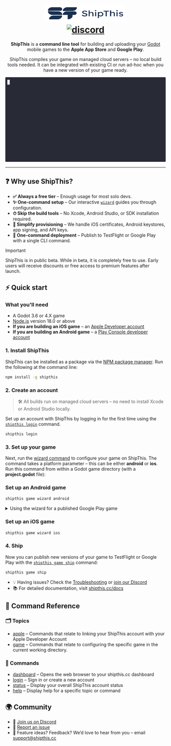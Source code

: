 <h1 align="center">
  <a href="https://shipthis.cc">
    <picture>
      <source height="56" width="260" srcset="docs/assets/logo_dark.svg" media="(prefers-color-scheme: dark)">
      <img height="56" width="260" alt="ShipThis Home" src="docs/assets/logo_light.svg">
    </picture>
  </a>
  <br>
  <a href="https://discord.gg/gPjn3S99k4">
    <img alt="discord" src="https://img.shields.io/discord/1304144717239554069?style=flat-square&label=%F0%9F%92%AC%20discord&color=00ACD7">
  </a>
</h1>
<p align="center">
  <b>ShipThis</b> is a <b>command line tool</b> for building and uploading your <a href="https://godotengine.org/">Godot</a> mobile games to the <b>Apple App Store</b> and <b>Google Play</b>.
</p>
<p align="center">
  ShipThis compiles your game on managed cloud servers – no local build tools needed. It can be integrated with existing CI or run ad-hoc when you have a new version of your game ready.
</p>

<p align="center">
  <picture>
    <img height="266" width="504" alt="ShipThis Home" src="docs/assets/ship-outputx0.8.gif">
  </picture>
</p>

---

## ❓ Why use ShipThis?

- **✅ Always a free tier** – Enough usage for most solo devs.
- **✨ One-command setup** – Our interactive [`wizard`](https://shipthis.cc/docs/reference/game/wizard) guides you through configuration.
- **⏱ Skip the build tools** – No Xcode, Android Studio, or SDK installation required.
- **🔐 Simplify provisioning** – We handle iOS certificates, Android keystores, app signing, and API keys.
- **🚀 One-command deployment** – Publish to TestFlight or Google Play with a single CLI command.

> [!IMPORTANT]
> ShipThis is in public beta. While in beta, it is completely free to use. Early users will receive discounts or free access to premium features after launch.

## ⚡️ Quick start

### What you'll need

- A Godot 3.6 or 4.X game
- [Node.js](https://nodejs.org/en/download/) version 18.0 or above
- **If you are building an iOS game** – an [Apple Developer account](https://developer.apple.com)
- **If you are building an Android game** – a [Play Console developer account](https://play.google.com/apps/publish/signup)

### 1. Install ShipThis

ShipThis can be installed as a package via the [NPM package manager](https://www.npmjs.com/). Run the following at the command line:

```bash
npm install -g shipthis
```

### 2. Create an account

> 🛠 All builds run on managed cloud servers – no need to install Xcode or Android Studio locally.

Set up an account with ShipThis by logging in for the first time using the [`shipthis login`](https://shipthis.cc/docs/reference/login) command.

```bash
shipthis login
```

### 3. Set up your game

Next, run the [wizard command](https://shipthis.cc/docs/reference/game/wizard) to configure your game on ShipThis. The command takes a platform parameter – this can be either **android** or **ios**. Run this command from within a Godot game directory (with a **project.godot** file):

### Set up an Android game

```bash
shipthis game wizard android
```

<details>
<summary>Using the wizard for a published Google Play game</summary>

### Published game

If you have already published your game to Google Play then you will be able to skip manually creating the game in the Play Console and uploading the initial build. Once you have connected your Google Account, the wizard will be able to determine if the game exists in Google Play. Below is a recording of the wizard being run to configure a game called **ShipThis Godot Demo Game** which was previously published manually in the Play Console.

<p align="center">
  <picture>
    <img height="862" width="1344" alt="ShipThis Home" src="docs/assets/wizard-android-existing.gif">
  </picture>
</p>

</details>

### Set up an iOS game

```bash
shipthis game wizard ios
```

### 4. Ship

Now you can publish new versions of your game to TestFlight or Google Play with the [`shipthis game ship`](https://shipthis.cc/docs/reference/game/ship) command:

```bash
shipthis game ship
```

- 💡 Having issues? Check the [Troubleshooting](https://shipthis.cc/docs/troubleshooting) or [join our Discord](https://discord.gg/gPjn3S99k4)
- 📚 For detailed documentation, visit [shipthis.cc/docs](https://shipthis.cc/docs)

## 📖 Command Reference

### 🗂 Topics

- [apple](https://shipthis.cc/docs/reference/apple) – Commands that relate to linking your ShipThis account with your Apple Developer Account
- [game](https://shipthis.cc/docs/reference/game) – Commands that relate to configuring the specific game in the current working directory.

### 🔧 Commands

- [dashboard](https://shipthis.cc/docs/reference/dashboard) – Opens the web browser to your shipthis.cc dashboard
- [login](https://shipthis.cc/docs/reference/login) – Sign in or create a new account
- [status](https://shipthis.cc/docs/reference/status) – Display your overall ShipThis account status
- [help](https://shipthis.cc/docs/reference/help) – Display help for a specific topic or command

## 🌍 Community

- 💬 [Join us on Discord](https://discord.gg/gPjn3S99k4)
- 🐛 [Report an issue](https://github.com/shipth-is/cli/issues)
- 📣 Feature ideas? Feedback? We’d love to hear from you – email support@shipthis.cc
